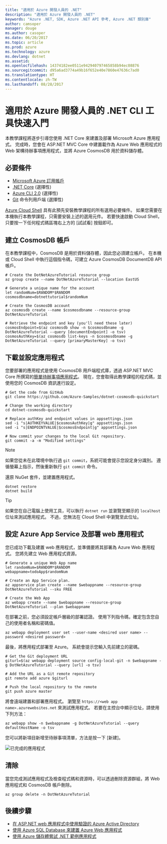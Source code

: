 ```yaml
---
title: "適用於 Azure 開發人員的 .NET"
description: "適用於 Azure 開發人員的 .NET"
keywords: "Azure .NET, SDK, Azure .NET API 參考, Azure .NET 類別庫"
author: camsoper
manager: douge
ms.author: casoper
ms.date: 06/20/2017
ms.topic: article
ms.prod: azure
ms.technology: azure
ms.devlang: dotnet
ms.assetid: 
ms.openlocfilehash: 14374182ee0511e942940797465858b94ec08876
ms.sourcegitcommit: d95a6ad3774a49b16f652e40e7860e47636c7ad0
ms.translationtype: HT
ms.contentlocale: zh-TW
ms.lasthandoff: 08/28/2017
---
```

# <a name="get-started-with-net-cli-tools-for-azure-developers"></a>適用於 Azure 開發人員的 .NET CLI 工具快速入門

本教學課程將逐步引導您使用 .NET Core 來建置及部署 Microsoft Azure 應用程式。  完成時，您會在 ASP.NET MVC Core 中建置載作為 Azure Web 應用程式的 Web 架構待辦事項應用程式，並將 Azure CosmosDB 用於資料儲存體。

## <a name="prerequisites"></a>必要條件

* [Microsoft Azure 訂用帳戶](https://azure.microsoft.com/free/)
* [.NET Core](https://www.microsoft.com/net/download/core) (選擇性)
* [Azure CLI 2.0](/cli/azure/install-az-cli2) (選擇性)
* [Git](https://www.git-scm.com/) 命令列用戶端 (選擇性)

[Azure Cloud Shell](/azure/cloud-shell/) 具有此預先安裝教學課程的所有選用必要條件。  如果您需要在本機執行本教學課程，只需要安裝上述的選用元件。  若要快速啟動 Cloud Shell，只要按一下任何程式碼區塊右上方的 [試試看] 按鈕即可。

## <a name="create-a-cosmosdb-account"></a>建立 CosmosDB 帳戶

在本教學課程中，CosmosDB 是用於資料儲存體，因此您必須建立帳戶。  在本機或 Cloud Shell 中執行這個指令碼，可建立 Azure CosmosDB DocumentDB API 帳戶。

```azurecli-interactive
# Create the DotNetAzureTutorial resource group
az group create --name DotNetAzureTutorial --location EastUS

# Generate a unique name for the account
let randomNum=$RANDOM*$RANDOM
cosmosdbname=dotnettutorial$randomNum

# Create the CosmosDB account
az cosmosdb create --name $cosmosdbname --resource-group DotNetAzureTutorial

# Retrieve the endpoint and key (you'll need these later)
cosmosEndpoint=$(az cosmosdb show -n $cosmosdbname -g DotNetAzureTutorial --query [documentEndpoint] -o tsv)
cosmosAuthKey=$(az cosmosdb list-keys -n $cosmosdbname -g DotNetAzureTutorial --query [primaryMasterKey] -o tsv)

```

## <a name="download-and-configure-the-application"></a>下載並設定應用程式

您要部署的應用程式是使用 CosmosDB 用戶端程式庫，透過 ASP.NET MVC Core 所撰寫的[簡單待辦事項應用程式](https://github.com/Azure-Samples/dotnet-cosmosdb-quickstart/)。  現在，您會取得此教學課程的程式碼，並使用您的 CosmosDB 資訊進行設定。

```azurecli-interactive
# Get the code from GitHub
git clone https://github.com/Azure-Samples/dotnet-cosmosdb-quickstart

# Change the working directory
cd dotnet-cosmosdb-quickstart

# Replace authKey and endpoint values in appsettings.json
sed -i "s|AUTHKEYVALUE|$cosmosAuthKey|g" appsettings.json
sed -i "s|ENDPOINTVALUE|$cosmosEndpoint|g" appsettings.json

# Now commit your changes to the local Git repository.
git commit -a -m "Modified settings"

```

> [!NOTE]
> 如果您從未在此環境中執行過 `git commit`，系統可能會提示您設定身分識別。 遵循螢幕上指示，然後重新執行 `git commit` 命令。

還原 NuGet 套件，並建置應用程式。

```azurecli-interactive
dotnet restore
dotnet build
```

> [!TIP]
> 如果您在自己電腦上使用工具，可以執行 `dotnet run` 並瀏覽至顯示的 `localhost` 位址來測試應用程式。  不過，您無法在 Cloud Shell 中瀏覽至此位址。  

## <a name="configure-azure-app-service-and-deploy-the-web-app"></a>設定 Azure App Service 及部署 web 應用程式

您已成功下載及建置 web 應用程式，並準備要將其部署為 Azure Web 應用程式。  您將先建立 Web 應用程式資源。

```azurecli-interactive
# Generate a unique Web App name
let randomNum=$RANDOM*$RANDOM
webappname=todoApp$randomNum

# Create an App Service plan.
az appservice plan create --name $webappname --resource-group DotNetAzureTutorial --sku FREE

# Create the Web App
az webapp create --name $webappname --resource-group DotNetAzureTutorial --plan $webappname

```

在部署之前，您必須設定帳戶層級的部署認證。  使用下列指令碼，確定包含您自己的使用者名稱和密碼值。

```azurecli-interactive
az webapp deployment user set --user-name <desired user name> --password <desired password>
```

最後，將應用程式部署至 Azure。  系統會提示您輸入先前建立的密碼。

```azurecli-interactive
# Get the Git deployment URL
giturl=$(az webapp deployment source config-local-git -n $webappname -g DotNetAzureTutorial --query [url] -o tsv)

# Add the URL as a Git remote repository
git remote add azure $giturl

# Push the local repository to the remote
git push azure master
```

將會遠端建置和部署應用程式。  瀏覽至 `https://<web app name>.azurewebsites.net` 來測試應用程式。  若要在主控台中顯示位址，請使用下列方法：

```azurecli-interactive
az webapp show -n $webappname -g DotNetAzureTutorial --query defaultHostName -o tsv
```

您可以將新項目新增至待辦事項清單，方法是按一下 [新建]。

![已完成的應用程式](./media/dotnet-quickstart/todo.png)

## <a name="clean-up"></a>清除

當您完成測試應用程式及檢查程式碼和資源時，可以透過刪除資源群組，將 Web 應用程式和 CosmosDB 帳戶刪除。

```azurecli-interactive
az group delete -n DotNetAzureTutorial
```

## <a name="next-steps"></a>後續步驟

* [在 ASP.NET web 應用程式中使用驗證的 Azure Active Directory](/azure/active-directory/develop/active-directory-devquickstarts-webapp-dotnet)
* [使用 Azure SQL Database 來建置 Azure Web 應用程式](/azure/app-service-web/web-sites-dotnet-get-started)
* [使用 Azure 儲存體嘗試 .NET 範例應用程式](/azure/storage/storage-samples-dotnet)


